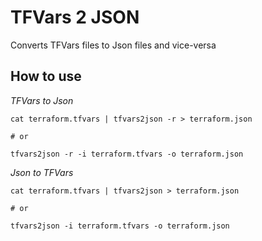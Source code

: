 # TFVars 2 JSON

Converts TFVars files to Json files and vice-versa

## How to use

*TFVars to Json*

```
cat terraform.tfvars | tfvars2json -r > terraform.json

# or

tfvars2json -r -i terraform.tfvars -o terraform.json
```

*Json to TFVars*

```
cat terraform.tfvars | tfvars2json > terraform.json

# or

tfvars2json -i terraform.tfvars -o terraform.json
```